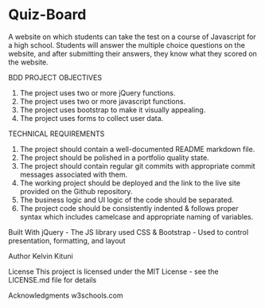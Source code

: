 # Quiz-Board
A website on which students can take the test on a course of Javascript for a high school. Students will answer the multiple choice questions on the website, and after submitting their answers, they know what they scored on the website.

BDD
PROJECT OBJECTIVES
1. The project uses two or more jQuery functions.
2. The project uses two or more javascript functions.
3. The project uses bootstrap to make it visually appealing.
4. The project uses forms to collect user data.

TECHNICAL REQUIREMENTS
1. The project should contain a well-documented README markdown file.
2. The project should be polished in a portfolio quality state.
3. The project should contain regular git commits with appropriate commit messages associated with them.
4. The working project should be deployed and the link to the live site provided on the Github repository.
5. The business logic and UI logic of the code should be separated.
6. The project code should be consistently indented & follows proper syntax which includes camelcase and appropriate naming of variables.

Built With
jQuery - The JS library used
CSS & Bootstrap - Used to control presentation, formatting, and layout 

Author
Kelvin Kituni


License
This project is licensed under the MIT License - see the LICENSE.md file for details

Acknowledgments
w3schools.com
